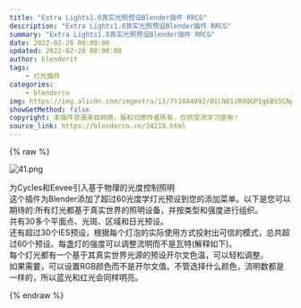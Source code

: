 ```yaml
---
title: "Extra Lights1.0真实光照预设Blender插件 RRCG"
description: "Extra Lights1.0真实光照预设Blender插件 RRCG"
summary: "Extra Lights1.0真实光照预设Blender插件 RRCG"
date: 2022-02-20 00:00:00
updated: 2022-02-20 00:00:00
author: blenderit
tags: 
    - 灯光插件
categories:
    - blenderco
img: https://img.alicdn.com/imgextra/i3/751044092/O1CN01zR9QGP1g6BS5CNpCj_!!751044092.png
showGetMethod: false
copyright: 本插件资源来自网络，版权归原作者所有，仅供交流学习使用！
source_link: https://blenderco.cn/34219.html
---
```


{% raw %}
<p><img class="aligncenter" src="https://img.alicdn.com/imgextra/i3/751044092/O1CN01zR9QGP1g6BS5CNpCj_!!751044092.png" alt="41.png"></p><p>为Cycles和Eevee引入基于物理的光度控制照明<br>
这个插件为Blender添加了超过60光度学灯光预设到您的添加菜单。以下是您可以期待的:所有灯光都基于真实世界的照明设备，并按类型和强度进行组织。<br>
共有30多个平面点、光斑、区域和日光预设。<br>
还有超过30个IES预设，根据每个灯泡的实际使用方式投射出可信的模式，总共超过60个预设。每盏灯的强度可以调整流明而不是瓦特(解释如下)。<br>
每个灯光都有一个基于其真实世界光源的预设开尔文色温，可以轻松调整。<br>
如果需要，可以设置RGB颜色而不是开尔文值。不管选择什么颜色，流明数都是一样的，所以蓝光和红光会同样明亮。</p>
<div style="display: none">blenderco</div>
{% endraw %}